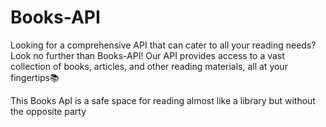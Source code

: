 # Books-API
Looking for a comprehensive API that can cater to all your reading needs? Look no further than Books-API! Our API provides access to a vast collection of books, articles, and other reading materials, all at your fingertips📚


This Books ApI is a safe space for reading almost like a library but without the opposite party
